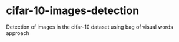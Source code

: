# cifar-10-images-detection
Detection of images in the cifar-10 dataset using bag of visual words approach
